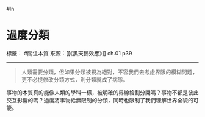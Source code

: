 #ln 
# 過度分類
標籤： #關注本質 
來源：[[《黑天鵝效應》]] ch.01 p39

---

>人類需要分類，但如果分類被視為絕對，不容我們去考慮界限的模糊問題，更不必提修改分類方式，則分類就成了病態。

事物的本質真的能像人類的學科一樣，被明確的界線給劃分開嗎？事物不都是彼此交互影響的嗎？過度將事物給無限制的分類，同時也限制了我們理解世界全貌的可能。